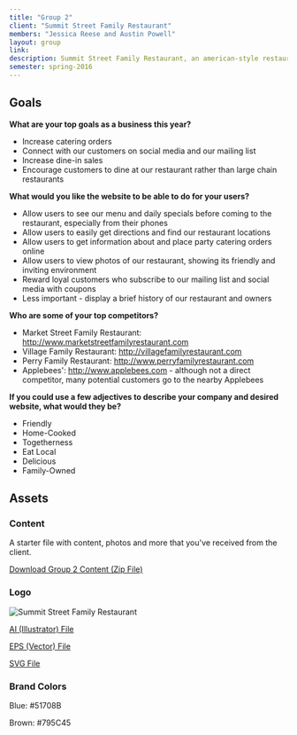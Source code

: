 ```yaml
---
title: "Group 2"
client: "Summit Street Family Restaurant"
members: "Jessica Reese and Austin Powell"
layout: group
link: 
description: Summit Street Family Restaurant, an american-style restaurant in Kent, OH known for their family-friendly atmosphere and reasonable prices.
semester: spring-2016
---
```


## Goals

**What are your top goals as a business this year?**

* Increase catering orders
* Connect with our customers on social media and our mailing list
* Increase dine-in sales
* Encourage customers to dine at our restaurant rather than large chain restaurants

**What would you like the website to be able to do for your users?**

* Allow users to see our menu and daily specials before coming to the restaurant, especially from their phones
* Allow users to easily get directions and find our restaurant locations
* Allow users to get information about and place party catering orders online
* Allow users to view photos of our restaurant, showing its friendly and inviting environment
* Reward loyal customers who subscribe to our mailing list and social media with coupons
* Less important - display a brief history of our restaurant and owners

**Who are some of your top competitors?**

* Market Street Family Restaurant: http://www.marketstreetfamilyrestaurant.com
* Village Family Restaurant: http://villagefamilyrestaurant.com
* Perry Family Restaurant: http://www.perryfamilyrestaurant.com
* Applebees': http://www.applebees.com - although not a direct competitor, many potential customers go to the nearby Applebees

**If you could use a few adjectives to describe your company and desired website, what would they be?**

* Friendly
* Home-Cooked
* Togetherness
* Eat Local
* Delicious
* Family-Owned

<!--http://evesbridalwear.co.za/product/prina/-->

## Assets

### Content

A starter file with content, photos and more that you've received from the client.  

<a href="class/groups/assets/group2/Group-2-Content.zip">Download Group 2 Content (Zip File)</a>

### Logo
<img src="class/groups/assets/group2/summitst.svg" alt="Summit Street Family Restaurant" />

<a href="class/groups/assets/group2/summitst.ai">AI (Illustrator) File</a>

<a href="class/groups/assets/group2/summitst.eps">EPS (Vector) File</a>

<a href="class/groups/assets/group2/summitst.svg">SVG File</a>

### Brand Colors

Blue: #51708B

Brown: #795C45